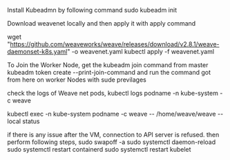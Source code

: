Install Kubeadmn by following command
sudo kubeadm init

Download weavenet locally and then apply it with apply command

wget "https://github.com/weaveworks/weave/releases/download/v2.8.1/weave-daemonset-k8s.yaml" -o weavenet.yaml
kubectl apply -f weavenet.yaml

To Join the Worker Node, get the kubeadm join command from master
kubeadm token create --print-join-command
and run the command got from here on worker Nodes with sude previlages 

check the logs of Weave net pods, 
kubectl logs podname -n kube-system -c weave

kubectl exec -n kube-system podname -c weave -- /home/weave/weave --local status

if there is any issue after the VM, connection to API server is refused.
then perform following steps,
sudo swapoff -a
sudo systemctl daemon-reload
sudo systemctl restart containerd
sudo systemctl restart kubelet 
